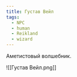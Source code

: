 ```yaml
---
title: Густав Вейл
tags:
  - NPC
  - human
  - Reikland
  - wizard
---
```

Аметистовый волшебник.

![[Густав Вейл.png]]